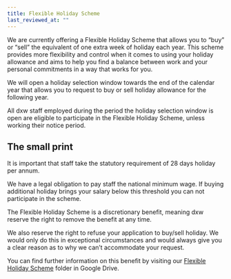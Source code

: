 ```yaml
---
title: Flexible Holiday Scheme
last_reviewed_at: ""
---
```

We are currently offering a Flexible Holiday Scheme that allows you to “buy” or “sell” the equivalent of one extra week of holiday each year. This scheme provides more flexibility and control when it comes to using your holiday allowance and aims to help you find a balance between work and your personal commitments in a way that works for you.

We will open a holiday selection window towards the end of the calendar year that allows you to request to buy or sell holiday allowance for the following year.

All dxw staff employed during the period the holiday selection window is open are eligible to participate in the Flexible Holiday Scheme, unless working their notice period.

## **The small print**

It is important that staff take the statutory requirement of 28 days holiday per annum.

We have a legal obligation to pay staff the national minimum wage. If buying additional holiday brings your salary below this threshold you can not participate in the scheme.

The Flexible Holiday Scheme is a discretionary benefit, meaning dxw reserve the right to remove the benefit at any time.

We also reserve the right to refuse your application to buy/sell holiday. We would only do this in exceptional circumstances and would always give you a clear reason as to why we can’t accommodate your request.

You can find further information on this benefit by visiting our [Flexible Holiday Scheme](https://drive.google.com/drive/folders/10Z_uzUjQrE80H6JI-9rFfvlHx1G4asJw?usp=drive_link) folder in Google Drive.
